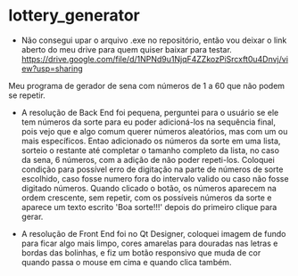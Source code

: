 # lottery_generator

- Não consegui upar o arquivo .exe no repositório, então vou deixar o link aberto do meu drive para quem quiser baixar para testar.
https://drive.google.com/file/d/1NPNd9u1NjqF4ZZkozPiSrcxft0u4Dnvj/view?usp=sharing

Meu programa de gerador de sena com números de 1 a 60 que não podem se repetir.

- A resolução de Back End foi pequena, perguntei para o usuário se ele tem números da sorte para eu poder adicioná-los na sequência final,
pois vejo que e algo comum querer números aleatórios, mas com um ou mais específicos. Entao adicionado os números da sorte em uma lista,
sorteio o restante até completar o tamanho completo da lista, no caso da sena, 6 números, com a adição de não poder repeti-los. Coloquei 
condição para possível erro de digitação na parte de números de sorte escolhido, caso fosse numero fora do intervalo valido ou caso não
fosse digitado números. Quando clicado o botão, os números aparecem na ordem crescente, sem repetir, com os possíveis números da sorte e 
aparece um texto escrito 'Boa sorte!!!' depois do primeiro clique para gerar.

- A resolução de Front End foi no Qt Designer, coloquei imagem de fundo para ficar algo mais limpo, cores amarelas para douradas nas letras
e bordas das bolinhas, e fiz um botão responsivo que muda de cor quando passa o mouse em cima e quando clica também.

